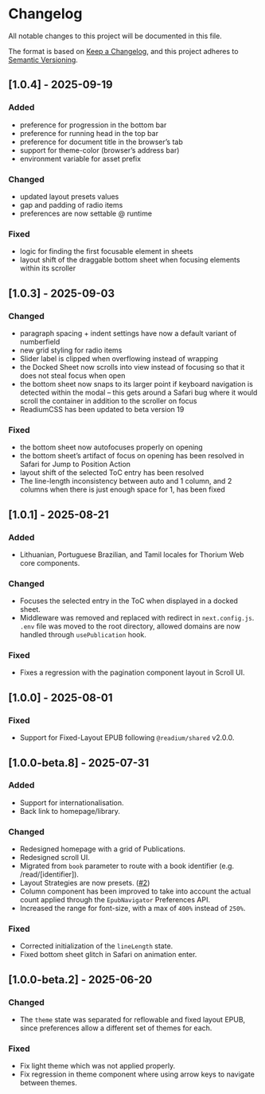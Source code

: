 # Changelog

All notable changes to this project will be documented in this file.

The format is based on [Keep a Changelog](https://keepachangelog.com/en/1.1.0/),
and this project adheres to [Semantic Versioning](https://semver.org/spec/v2.0.0.html).

## [1.0.4] - 2025-09-19

### Added

- preference for progression in the bottom bar
- preference for running head in the top bar
- preference for document title in the browser’s tab
- support for theme-color (browser’s address bar)
- environment variable for asset prefix

### Changed

- updated layout presets values
- gap and padding of radio items
- preferences are now settable @ runtime

### Fixed

- logic for finding the first focusable element in sheets
- layout shift of the draggable bottom sheet when focusing elements within its scroller

## [1.0.3] - 2025-09-03

### Changed

- paragraph spacing + indent settings have now a default variant of numberfield
- new grid styling for radio items
- Slider label is clipped when overflowing instead of wrapping
- the Docked Sheet now scrolls into view instead of focusing so that it does not steal focus when open
- the bottom sheet now snaps to its larger point if keyboard navigation is detected within the modal – this gets around a Safari bug where it would scroll the container in addition to the scroller on focus
- ReadiumCSS has been updated to beta version 19

### Fixed

- the bottom sheet now autofocuses properly on opening
- the bottom sheet’s artifact of focus on opening has been resolved in Safari for Jump to Position Action
- layout shift of the selected ToC entry has been resolved
- The line-length inconsistency between auto and 1 column, and 2 columns when there is just enough space for 1, has been fixed

## [1.0.1] - 2025-08-21

### Added

- Lithuanian, Portuguese Brazilian, and Tamil locales for Thorium Web core components.

### Changed

- Focuses the selected entry in the ToC when displayed in a docked sheet.
- Middleware was removed and replaced with redirect in `next.config.js`. `.env` file was moved to the root directory, allowed domains are now handled through `usePublication` hook.

### Fixed

- Fixes a regression with the pagination component layout in Scroll UI.

## [1.0.0] - 2025-08-01

### Fixed

- Support for Fixed-Layout EPUB following `@readium/shared` v2.0.0.

## [1.0.0-beta.8] - 2025-07-31

### Added

- Support for internationalisation.
- Back link to homepage/library.

### Changed

- Redesigned homepage with a grid of Publications.
- Redesigned scroll UI.
- Migrated from `book` parameter to route with a book identifier (e.g. /read/[identifier]).
- Layout Strategies are now presets. ([#2](https://github.com/readium/playground/issues/2))
- Column component has been improved to take into account the actual count applied through the `EpubNavigator` Preferences API.
- Increased the range for font-size, with a max of `400%` instead of `250%`.

### Fixed

- Corrected initialization of the `lineLength` state.
- Fixed bottom sheet glitch in Safari on animation enter.

## [1.0.0-beta.2] - 2025-06-20

### Changed

- The `theme` state was separated for reflowable and fixed layout EPUB, since preferences allow a different set of themes for each.

### Fixed

- Fix light theme which was not applied properly.
- Fix regression in theme component where using arrow keys to navigate between themes.